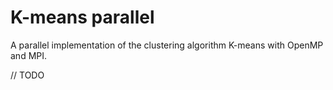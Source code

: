 # K-means parallel
A parallel implementation of the clustering algorithm K-means with OpenMP and MPI.

// TODO
